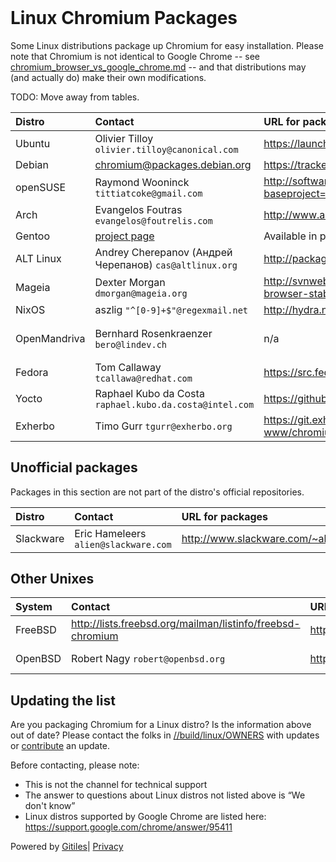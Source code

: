 <!DOCTYPE html><html lang="en"><head><meta charset="utf-8"><title>Linux Chromium Packages</title><link rel="stylesheet" type="text/css" href="/+static/base.css"/><link rel="stylesheet" type="text/css" href="/+static/doc.css"/><link rel="stylesheet" type="text/css" href="/+static/prettify/prettify.css"/><!-- default customHeadTagPart --></head><body class="Site"><header class="Site-header "><div class="Header"><div class="Header-title"></div></div></header><div class="Site-content Site-Content--markdown"><div class="Container"><div class="doc"><h1><a class="h" name="Linux-Chromium-Packages" href="#Linux-Chromium-Packages"><span></span></a><a class="h" name="linux-chromium-packages" href="#linux-chromium-packages"><span></span></a>Linux Chromium Packages</h1><p>Some Linux distributions package up Chromium for easy installation. Please note that Chromium is not identical to Google Chrome -- see <a href="/chromium/src/+/refs/heads/main/docs/chromium_browser_vs_google_chrome.md">chromium_browser_vs_google_chrome.md</a> -- and that distributions may (and actually do) make their own modifications.</p><p>TODO: Move away from tables.</p><table><thead><tr><th align="left"><strong>Distro</strong></th><th align="left"><strong>Contact</strong></th><th align="left"><strong>URL for packages</strong></th><th align="left"><strong>URL for distro-specific patches</strong></th></tr></thead><tbody><tr><td align="left">Ubuntu</td><td align="left">Olivier Tilloy <code class="code">olivier.tilloy@canonical.com</code></td><td align="left"><a href="https://launchpad.net/ubuntu/+source/chromium-browser">https://launchpad.net/ubuntu/+source/chromium-browser</a></td><td align="left"><a href="https://code.launchpad.net/~chromium-team">https://code.launchpad.net/~chromium-team</a></td></tr><tr><td align="left">Debian</td><td align="left"><a href="mailto:chromium@packages.debian.org">chromium@packages.debian.org</a></td><td align="left"><a href="https://tracker.debian.org/pkg/chromium">https://tracker.debian.org/pkg/chromium</a></td><td align="left"><a href="https://sources.debian.org/patches/chromium/">debian sources</a></td></tr><tr><td align="left">openSUSE</td><td align="left">Raymond Wooninck  <code class="code">tittiatcoke@gmail.com</code></td><td align="left"><a href="http://software.opensuse.org/search?baseproject=ALL&amp;p=1&amp;q=chromium">http://software.opensuse.org/search?baseproject=ALL&amp;p=1&amp;q=chromium</a></td><td align="left">??</td></tr><tr><td align="left">Arch</td><td align="left">Evangelos Foutras <code class="code">evangelos@foutrelis.com</code></td><td align="left"><a href="http://www.archlinux.org/packages/extra/x86_64/chromium/">http://www.archlinux.org/packages/extra/x86_64/chromium/</a></td><td align="left"><a href="http://projects.archlinux.org/svntogit/packages.git/tree/trunk?h=packages/chromium">link</a></td></tr><tr><td align="left">Gentoo</td><td align="left"><a href="http://www.gentoo.org/proj/en/desktop/chromium/index.xml">project page</a></td><td align="left">Available in portage, <a href="http://packages.gentoo.org/package/www-client/chromium">www-client/chromium</a></td><td align="left"><a href="http://sources.gentoo.org/viewcvs.py/gentoo-x86/www-client/chromium/files/">http://sources.gentoo.org/viewcvs.py/gentoo-x86/www-client/chromium/files/</a></td></tr><tr><td align="left">ALT Linux</td><td align="left">Andrey Cherepanov (Андрей Черепанов) <code class="code">cas@altlinux.org</code></td><td align="left"><a href="http://packages.altlinux.org/en/Sisyphus/srpms/chromium">http://packages.altlinux.org/en/Sisyphus/srpms/chromium</a></td><td align="left"><a href="http://git.altlinux.org/gears/c/chromium.git?a=tree">http://git.altlinux.org/gears/c/chromium.git?a=tree</a></td></tr><tr><td align="left">Mageia</td><td align="left">Dexter Morgan <code class="code">dmorgan@mageia.org</code></td><td align="left"><a href="http://svnweb.mageia.org/packages/cauldron/chromium-browser-stable/current/SPECS/">http://svnweb.mageia.org/packages/cauldron/chromium-browser-stable/current/SPECS/</a></td><td align="left"><a href="http://svnweb.mageia.org/packages/cauldron/chromium-browser-stable/current/SOURCES/">http://svnweb.mageia.org/packages/cauldron/chromium-browser-stable/current/SOURCES/</a></td></tr><tr><td align="left">NixOS</td><td align="left">aszlig <code class="code">&quot;^[0-9]+$&quot;@regexmail.net</code></td><td align="left"><a href="http://hydra.nixos.org/search?query=pkgs.chromium">http://hydra.nixos.org/search?query=pkgs.chromium</a></td><td align="left"><a href="https://github.com/NixOS/nixpkgs/tree/master/pkgs/applications/networking/browsers/chromium">https://github.com/NixOS/nixpkgs/tree/master/pkgs/applications/networking/browsers/chromium</a></td></tr><tr><td align="left">OpenMandriva</td><td align="left">Bernhard Rosenkraenzer <code class="code">bero@lindev.ch</code></td><td align="left">n/a</td><td align="left"><a href="https://github.com/OpenMandrivaAssociation/chromium-browser-stable">https://github.com/OpenMandrivaAssociation/chromium-browser-stable</a> <a href="https://github.com/OpenMandrivaAssociation/chromium-browser-beta">https://github.com/OpenMandrivaAssociation/chromium-browser-beta</a> <a href="https://github.com/OpenMandrivaAssociation/chromium-browser-dev">https://github.com/OpenMandrivaAssociation/chromium-browser-dev</a></td></tr><tr><td align="left">Fedora</td><td align="left">Tom Callaway <code class="code">tcallawa@redhat.com</code></td><td align="left"><a href="https://src.fedoraproject.org/rpms/chromium/">https://src.fedoraproject.org/rpms/chromium/</a></td><td align="left"><a href="https://src.fedoraproject.org/rpms/chromium/tree/master">https://src.fedoraproject.org/rpms/chromium/tree/master</a></td></tr><tr><td align="left">Yocto</td><td align="left">Raphael Kubo da Costa <code class="code">raphael.kubo.da.costa@intel.com</code></td><td align="left"><a href="https://github.com/OSSystems/meta-browser">https://github.com/OSSystems/meta-browser</a></td><td align="left"><a href="https://github.com/OSSystems/meta-browser/tree/master/recipes-browser/chromium/files">https://github.com/OSSystems/meta-browser/tree/master/recipes-browser/chromium/files</a></td></tr><tr><td align="left">Exherbo</td><td align="left">Timo Gurr <code class="code">tgurr@exherbo.org</code></td><td align="left"><a href="https://git.exherbo.org/summer/packages/net-www/chromium-stable/">https://git.exherbo.org/summer/packages/net-www/chromium-stable/</a></td><td align="left"><a href="https://git.exherbo.org/desktop.git/tree/packages/net-www/chromium-stable/files">https://git.exherbo.org/desktop.git/tree/packages/net-www/chromium-stable/files</a></td></tr></tbody></table><h2><a class="h" name="Unofficial-packages" href="#Unofficial-packages"><span></span></a><a class="h" name="unofficial-packages" href="#unofficial-packages"><span></span></a>Unofficial packages</h2><p>Packages in this section are not part of the distro&#39;s official repositories.</p><table><thead><tr><th align="left"><strong>Distro</strong></th><th align="left"><strong>Contact</strong></th><th align="left"><strong>URL for packages</strong></th><th align="left"><strong>URL for distro-specific patches</strong></th></tr></thead><tbody><tr><td align="left">Slackware</td><td align="left">Eric Hameleers <code class="code">alien@slackware.com</code></td><td align="left"><a href="http://www.slackware.com/~alien/slackbuilds/chromium/">http://www.slackware.com/~alien/slackbuilds/chromium/</a></td><td align="left"><a href="http://www.slackware.com/~alien/slackbuilds/chromium/">http://www.slackware.com/~alien/slackbuilds/chromium/</a></td></tr></tbody></table><h2><a class="h" name="Other-Unixes" href="#Other-Unixes"><span></span></a><a class="h" name="other-unixes" href="#other-unixes"><span></span></a>Other Unixes</h2><table><thead><tr><th align="left"><strong>System</strong></th><th align="left"><strong>Contact</strong></th><th align="left"><strong>URL for packages</strong></th><th align="left"><strong>URL for patches</strong></th></tr></thead><tbody><tr><td align="left">FreeBSD</td><td align="left"><a href="http://lists.freebsd.org/mailman/listinfo/freebsd-chromium">http://lists.freebsd.org/mailman/listinfo/freebsd-chromium</a></td><td align="left"><a href="http://wiki.freebsd.org/Chromium">http://wiki.freebsd.org/Chromium</a></td><td align="left"><a href="https://svnweb.freebsd.org/ports/head/www/chromium/files/">https://svnweb.freebsd.org/ports/head/www/chromium/files/</a></td></tr><tr><td align="left">OpenBSD</td><td align="left">Robert Nagy <code class="code">robert@openbsd.org</code></td><td align="left"><a href="http://openports.se/www/chromium">http://openports.se/www/chromium</a></td><td align="left"><a href="http://www.openbsd.org/cgi-bin/cvsweb/ports/www/chromium/patches/">http://www.openbsd.org/cgi-bin/cvsweb/ports/www/chromium/patches/</a></td></tr></tbody></table><h2><a class="h" name="Updating-the-list" href="#Updating-the-list"><span></span></a><a class="h" name="updating-the-list" href="#updating-the-list"><span></span></a>Updating the list</h2><p>Are you packaging Chromium for a Linux distro? Is the information above out of date? Please contact the folks in <a href="/chromium/src/+/refs/heads/main/build/linux/OWNERS">//build/linux/OWNERS</a> with updates or <a href="/chromium/src/+/refs/heads/main/docs/contributing.md">contribute</a> an update.</p><p>Before contacting, please note:</p><ul><li>This is not the channel for technical support</li><li>The answer to questions about Linux distros not listed above is &ldquo;We don&#39;t know&rdquo;</li><li>Linux distros supported by Google Chrome are listed here: <a href="https://support.google.com/chrome/answer/95411">https://support.google.com/chrome/answer/95411</a></li></ul></div></div></div><!-- default customFooter --><footer class="Site-footer"><div class="Footer"><span class="Footer-poweredBy">Powered by <a href="https://gerrit.googlesource.com/gitiles/">Gitiles</a>| <a href="https://policies.google.com/privacy">Privacy</a></span><div class="Footer-links"></div></div></footer><script>window.ga=window.ga||function(){(ga.q=ga.q||[]).push(arguments)};ga.l=+new Date; ga('create', 'UA-55762617-15', 'auto'); ga('send', 'pageview', {title: 'Linux Chromium Packages'});</script><script async src="https://www.google-analytics.com/analytics.js"></script></body></html>